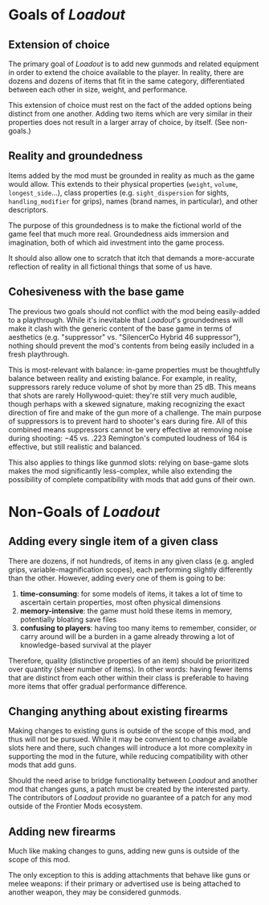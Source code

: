 # Goals of _Loadout_

## Extension of choice

The primary goal of _Loadout_ is to add new gunmods and related equipment in order to extend the choice available to the player. In reality, there are dozens and dozens of items that fit in the same category, differentiated between each other in size, weight, and performance.

This extension of choice must rest on the fact of the added options being distinct from one another. Adding two items which are very similar in their properties does not result in a larger array of choice, by itself. (See non-goals.)

## Reality and groundedness

Items added by the mod must be grounded in reality as much as the game would allow. This extends to their physical properties (`weight`, `volume`, `longest_side`...), class properties (e.g. `sight_dispersion` for sights, `handling_modifier` for grips), names (brand names, in particular), and other descriptors.

The purpose of this groundedness is to make the fictional world of the game feel that much more real. Groundedness aids immersion and imagination, both of which aid investment into the game process.

It should also allow one to scratch that itch that demands a more-accurate reflection of reality in all fictional things that some of us have.

## Cohesiveness with the base game

The previous two goals should not conflict with the mod being easily-added to a playthrough. While it's inevitable that _Loadout_'s groundedness will make it clash with the generic content of the base game in terms of aesthetics (e.g. "suppressor" vs. "SilencerCo Hybrid 46 suppressor"), nothing should prevent the mod's contents from being easily included in a fresh playthrough.

This is most-relevant with balance: in-game properties must be thoughtfully balance between reality and existing balance. For example, in reality, suppressors rarely reduce volume of shot by more than 25 dB. This means that shots are rarely Hollywood-quiet: they're still very much audible, though perhaps with a skewed signature, making recognizing the exact direction of fire and make of the gun more of a challenge. The main purpose of suppressors is to prevent hard to shooter's ears during fire. All of this combined means suppressors cannot be very effective at removing noise during shooting: −45 vs. .223 Remington's computed loudness of 164 is effective, but still realistic and balanced.

This also applies to things like gunmod slots: relying on base-game slots makes the mod significantly less-complex, while also extending the possibility of complete compatibility with mods that add guns of their own.

# Non-Goals of _Loadout_

## Adding every single item of a given class

There are dozens, if not hundreds, of items in any given class (e.g. angled grips, variable-magnification scopes), each performing slightly differently than the other. However, adding every one of them is going to be:

1. **time-consuming**: for some models of items, it takes a lot of time to ascertain certain properties, most often physical dimensions
2. **memory-intensive**: the game must hold these items in memory, potentially bloating save files
3. **confusing to players**: having too many items to remember, consider, or carry around will be a burden in a game already throwing a lot of knowledge-based survival at the player

Therefore, quality (distinctive properties of an item) should be prioritized over quantity (sheer number of items). In other words: having fewer items that are distinct from each other within their class is preferable to having more items that offer gradual performance difference.

## Changing anything about existing firearms

Making changes to existing guns is outside of the scope of this mod, and thus will not be pursued. While it may be convenient to change available slots here and there, such changes will introduce a lot more complexity in supporting the mod in the future, while reducing compatibility with other mods that add guns.

Should the need arise to bridge functionality between _Loadout_ and another mod that changes guns, a patch must be created by the interested party. The contributors of _Loadout_ provide no guarantee of a patch for any mod outside of the Frontier Mods ecosystem.

## Adding new firearms

Much like making changes to guns, adding new guns is outside of the scope of this mod.

The only exception to this is adding attachments that behave like guns or melee weapons: if their primary or advertised use is being attached to another weapon, they may be considered gunmods.
